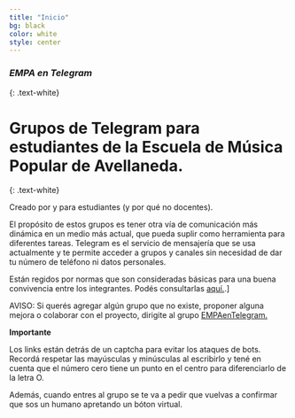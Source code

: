 ```yaml
---
title: "Inicio"
bg: black
color: white
style: center
---
```


### *EMPA en Telegram*
{: .text-white}


<span class="fa-stack circle" style="font-size:100px">
  <i class="fa fa-circle fa-stack-1x text-white"></i>
  <i class="fab fa-telegram fa-stack-1x text-blue"></i>
</span>

# Grupos de Telegram para estudiantes de la Escuela de Música Popular de Avellaneda.
{: .text-white}


Creado por y para estudiantes (y por qué no docentes). 

El propósito de estos grupos es tener otra vía de comunicación más dinámica en un medio más actual, que pueda suplir como herramienta para diferentes tareas. 
Telegram es el servicio de mensajería que se usa actualmente y te permite acceder a grupos y canales sin necesidad de dar tu número de teléfono ni datos personales. 

Están regidos por normas que son consideradas básicas para una buena convivencia entre los integrantes. Podés consultarlas [aquí.](https://telegra.ph/EMPA-en-Telegram-09[-15).] 

AVISO: Si querés agregar algún grupo que no existe, proponer alguna mejora o colaborar con el proyecto, dirigite al grupo [EMPAenTelegram.](https://www.proyl.com/5T2dFf1jP)



**Importante**

Los links están detrás de un captcha para evitar los ataques de bots. Recordá respetar las mayúsculas y minúsculas al escribirlo y tené en cuenta que el número cero tiene un punto en el centro para diferenciarlo de la letra O.

Además, cuando entres al grupo se te va a pedir que vuelvas a confirmar que sos un humano apretando un bóton virtual. 





